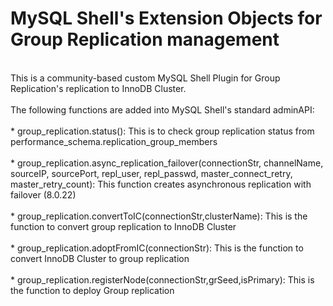 # MySQL Shell's Extension Objects for Group Replication management
</br>
This is a community-based custom MySQL Shell Plugin for Group Replication's replication to InnoDB Cluster. </br>
</br>
The following functions are added into MySQL Shell's standard adminAPI: </br>
</br>
* group_replication.status(): This is to check group replication status from performance_schema.replication_group_members </br>
</br>
* group_replication.async_replication_failover(connectionStr, channelName, sourceIP, sourcePort, repl_user, repl_passwd, master_connect_retry, master_retry_count): This function creates asynchronous replication with failover (8.0.22)
</br></br>
* group_replication.convertToIC(connectionStr,clusterName): This is the function to convert group replication to InnoDB Cluster </br>
</br>
* group_replication.adoptFromIC(connectionStr): This is the function to convert InnoDB Cluster to group replication </br>
</br>
* group_replication.registerNode(connectionStr,grSeed,isPrimary): This is the function to deploy Group replication </br>
